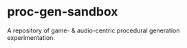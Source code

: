 # proc-gen-sandbox
A repository of game- &amp; audio-centric procedural generation experimentation.
